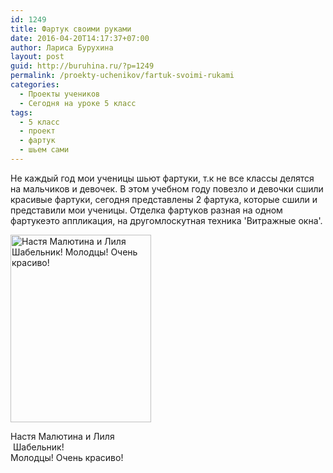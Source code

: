 ```yaml
---
id: 1249
title: Фартук своими руками
date: 2016-04-20T14:17:37+07:00
author: Лариса Бурухина
layout: post
guid: http://buruhina.ru/?p=1249
permalink: /proekty-uchenikov/fartuk-svoimi-rukami
categories:
  - Проекты учеников
  - Сегодня на уроке 5 класс
tags:
  - 5 класс
  - проект
  - фартук
  - шьем сами
---
```

Не каждый год мои ученицы шьют фартуки, т.к не все классы делятся на мальчиков и девочек. В этом учебном году повезло и девочки сшили красивые фартуки, сегодня представлены 2 фартука, которые сшили и представили мои ученицы. Отделка фартуков разная на одном фартукеэто аппликация, на другомлоскутная техника 'Витражные окна'.

<div id="attachment_1250" style="width: 235px" class="wp-caption alignnone">
  <a href="http://buruhina.ru/wp-content/uploads/2016/04/Фото0262.jpg" rel="attachment wp-att-1250"><img aria-describedby="caption-attachment-1250" class="size-medium wp-image-1250" src="http://buruhina.ru/wp-content/uploads/2016/04/Фото0262-225x300.jpg" alt="Настя Малютина и Лиля Шабельник! Молодцы! Очень красиво!" width="225" height="300" srcset="http://buruhina.ru/wp-content/uploads/2016/04/Фото0262-225x300.jpg 225w, http://buruhina.ru/wp-content/uploads/2016/04/Фото0262-768x1024.jpg 768w, http://buruhina.ru/wp-content/uploads/2016/04/Фото0262.jpg 1200w" sizes="(max-width: 225px) 100vw, 225px" /></a>
  
  <p id="caption-attachment-1250" class="wp-caption-text">
    Настя Малютина и Лиля  Шабельник!<br />Молодцы! Очень красиво!
  </p>
</div>

&nbsp;

&nbsp;

&nbsp;